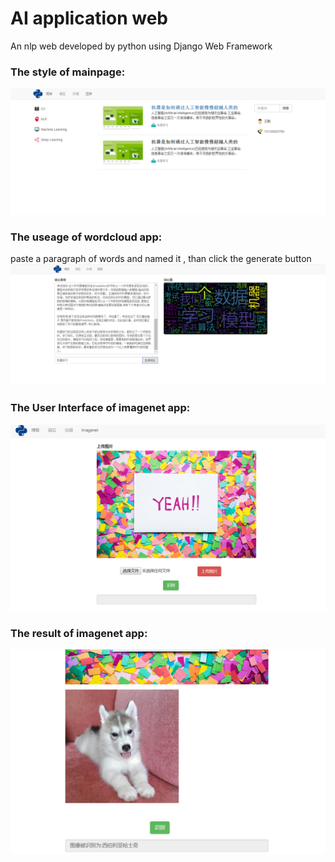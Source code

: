 # AI application web
An nlp web developed by python using Django Web Framework

### The style of mainpage: 
![Alt text](/img/web_1.png)

### The useage of wordcloud app: 
paste a paragraph of words and named it ,
than click the generate button 
![Alt text](/img/web_2.png)

### The User Interface of imagenet app: 
![Alt text](/img/imgnet.png)

### The result of imagenet app: 
![Alt text](/img/dog.png)
